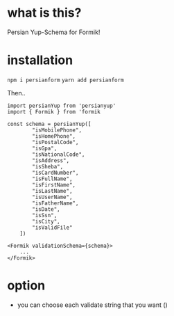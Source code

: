 # what is this?

Persian Yup-Schema for Formik!

# installation

`npm i persianform`
`yarn add persianform`

Then..

```
import persianYup from 'persianyup'
import { Formik } from 'formik

const schema = persianYup([
        "isMobilePhone",
        "isHomePhone",
        "isPostalCode",
        "isGpa",
        "isNationalCode",
        "isAddress",
        "isSheba",
        "isCardNumber",
        "isFullName",
        "isFirstName",
        "isLastName",
        "isUserName",
        "isFatherName",
        "isDate",
        "isSsn",
        "isCity",
        "isValidFile"
    ])

<Formik validationSchema={schema}>
    ...
</Formik>
```

# option

- you can choose each validate string that you want ()
